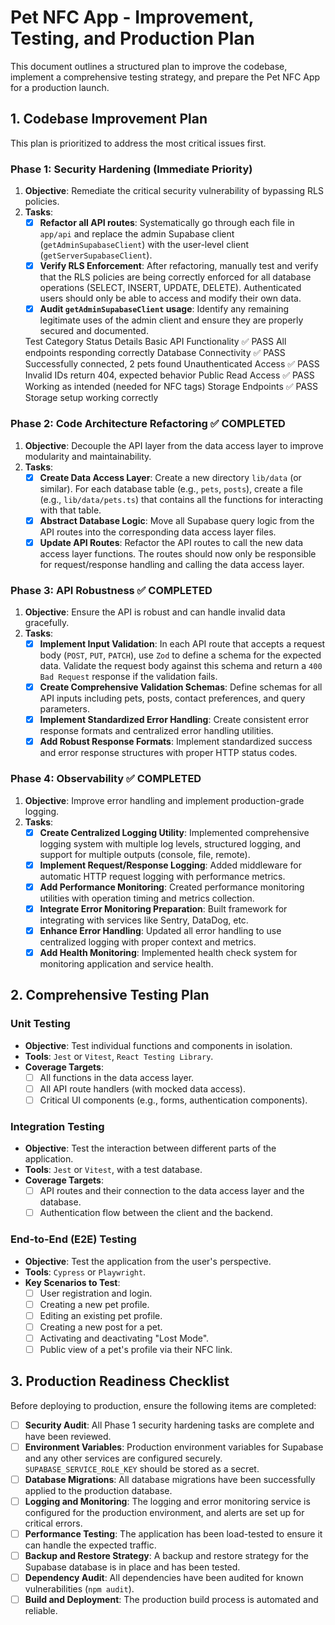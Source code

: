 # Pet NFC App - Improvement, Testing, and Production Plan

This document outlines a structured plan to improve the codebase, implement a comprehensive testing strategy, and prepare the Pet NFC App for a production launch.

## 1. Codebase Improvement Plan

This plan is prioritized to address the most critical issues first.

### Phase 1: Security Hardening (Immediate Priority)

1.  **Objective**: Remediate the critical security vulnerability of bypassing RLS policies.
2.  **Tasks**:
    -   [x] **Refactor all API routes**: Systematically go through each file in `app/api` and replace the admin Supabase client (`getAdminSupabaseClient`) with the user-level client (`getServerSupabaseClient`).
    -   [x] **Verify RLS Enforcement**: After refactoring, manually test and verify that the RLS policies are being correctly enforced for all database operations (SELECT, INSERT, UPDATE, DELETE). Authenticated users should only be able to access and modify their own data.
    -   [x] **Audit `getAdminSupabaseClient` usage**: Identify any remaining legitimate uses of the admin client and ensure they are properly secured and documented.

    Test Category	Status	Details
    Basic API Functionality	✅ PASS	All endpoints responding correctly
    Database Connectivity	✅ PASS	Successfully connected, 2 pets found
    Unauthenticated Access	✅ PASS	Invalid IDs return 404, expected behavior
    Public Read Access	✅ PASS	Working as intended (needed for NFC tags)
    Storage Endpoints	✅ PASS	Storage setup working correctly

### Phase 2: Code Architecture Refactoring ✅ COMPLETED

1.  **Objective**: Decouple the API layer from the data access layer to improve modularity and maintainability.
2.  **Tasks**:
    -   [x] **Create Data Access Layer**: Create a new directory `lib/data` (or similar). For each database table (e.g., `pets`, `posts`), create a file (e.g., `lib/data/pets.ts`) that contains all the functions for interacting with that table.
    -   [x] **Abstract Database Logic**: Move all Supabase query logic from the API routes into the corresponding data access layer files.
    -   [x] **Update API Routes**: Refactor the API routes to call the new data access layer functions. The routes should now only be responsible for request/response handling and calling the data access layer.

### Phase 3: API Robustness ✅ COMPLETED

1.  **Objective**: Ensure the API is robust and can handle invalid data gracefully.
2.  **Tasks**:
    -   [x] **Implement Input Validation**: In each API route that accepts a request body (`POST`, `PUT`, `PATCH`), use `Zod` to define a schema for the expected data. Validate the request body against this schema and return a `400 Bad Request` response if the validation fails.
    -   [x] **Create Comprehensive Validation Schemas**: Define schemas for all API inputs including pets, posts, contact preferences, and query parameters.
    -   [x] **Implement Standardized Error Handling**: Create consistent error response formats and centralized error handling utilities.
    -   [x] **Add Robust Response Formats**: Implement standardized success and error response structures with proper HTTP status codes.

### Phase 4: Observability ✅ COMPLETED

1.  **Objective**: Improve error handling and implement production-grade logging.
2.  **Tasks**:
    -   [x] **Create Centralized Logging Utility**: Implemented comprehensive logging system with multiple log levels, structured logging, and support for multiple outputs (console, file, remote).
    -   [x] **Implement Request/Response Logging**: Added middleware for automatic HTTP request logging with performance metrics.
    -   [x] **Add Performance Monitoring**: Created performance monitoring utilities with operation timing and metrics collection.
    -   [x] **Integrate Error Monitoring Preparation**: Built framework for integrating with services like Sentry, DataDog, etc.
    -   [x] **Enhance Error Handling**: Updated all error handling to use centralized logging with proper context and metrics.
    -   [x] **Add Health Monitoring**: Implemented health check system for monitoring application and service health.

## 2. Comprehensive Testing Plan

### Unit Testing

-   **Objective**: Test individual functions and components in isolation.
-   **Tools**: `Jest` or `Vitest`, `React Testing Library`.
-   **Coverage Targets**:
    -   [ ] All functions in the data access layer.
    -   [ ] All API route handlers (with mocked data access).
    -   [ ] Critical UI components (e.g., forms, authentication components).

### Integration Testing

-   **Objective**: Test the interaction between different parts of the application.
-   **Tools**: `Jest` or `Vitest`, with a test database.
-   **Coverage Targets**:
    -   [ ] API routes and their connection to the data access layer and the database.
    -   [ ] Authentication flow between the client and the backend.

### End-to-End (E2E) Testing

-   **Objective**: Test the application from the user's perspective.
-   **Tools**: `Cypress` or `Playwright`.
-   **Key Scenarios to Test**:
    -   [ ] User registration and login.
    -   [ ] Creating a new pet profile.
    -   [ ] Editing an existing pet profile.
    -   [ ] Creating a new post for a pet.
    -   [ ] Activating and deactivating "Lost Mode".
    -   [ ] Public view of a pet's profile via their NFC link.

## 3. Production Readiness Checklist

Before deploying to production, ensure the following items are completed:

-   [ ] **Security Audit**: All Phase 1 security hardening tasks are complete and have been reviewed.
-   [ ] **Environment Variables**: Production environment variables for Supabase and any other services are configured securely. `SUPABASE_SERVICE_ROLE_KEY` should be stored as a secret.
-   [ ] **Database Migrations**: All database migrations have been successfully applied to the production database.
-   [ ] **Logging and Monitoring**: The logging and error monitoring service is configured for the production environment, and alerts are set up for critical errors.
-   [ ] **Performance Testing**: The application has been load-tested to ensure it can handle the expected traffic.
-   [ ] **Backup and Restore Strategy**: A backup and restore strategy for the Supabase database is in place and has been tested.
-   [ ] **Dependency Audit**: All dependencies have been audited for known vulnerabilities (`npm audit`).
-   [ ] **Build and Deployment**: The production build process is automated and reliable.
